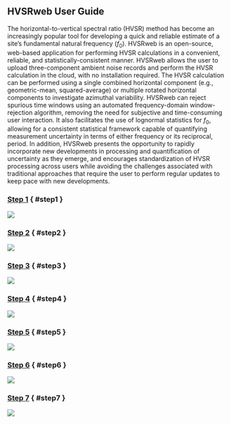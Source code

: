 ## HVSRweb User Guide

The horizontal-to-vertical spectral ratio (HVSR) method has become an increasingly popular tool for developing a quick and reliable estimate of a site’s fundamental natural frequency (<em>f</em><sub>0</sub>). HVSRweb is an open-source, web-based application for performing HVSR calculations in a convenient, reliable, and statistically-consistent manner. HVSRweb allows the user to upload three-component ambient noise records and perform the HVSR calculation in the cloud, with no installation required. The HVSR calculation can be performed using a single combined horizontal component (e.g., geometric-mean, squared-average) or multiple rotated horizontal components to investigate azimuthal variability. HVSRweb can reject spurious time windows using an automated frequency-domain window-rejection algorithm, removing the need for subjective and time-consuming user interaction. It also facilitates the use of lognormal statistics for <em>f</em><sub>0</sub>, allowing for a consistent statistical framework capable of quantifying measurement uncertainty in terms of either frequency or its reciprocal, period. In addition, HVSRweb presents the opportunity to rapidly incorporate new developments in processing and quantification of uncertainty as they emerge, and encourages standardization of HVSR processing across users while avoiding the challenges associated with traditional approaches that require the user to perform regular updates to keep pace with new developments.

### [Step 1](#step1) { #step1 }

<img src="../imgs/HVSR-1.png" ></b>

### [Step 2](#step2) { #step2 }

<img src="../imgs/HVSR-2.png" ></b>

### [Step 3](#step3) { #step3 }

<img src="../imgs/HVSR-3.png" ></b>

### [Step 4](#step4) { #step4 }

<img src="../imgs/HVSR-4.png" ></b>

### [Step 5](#step5) { #step5 }

<img src="../imgs/HVSR-5.png" ></b>

### [Step 6](#step6) { #step6 }

<img src="../imgs/HVSR-6.png" ></b>

### [Step 7](#step7) { #step7 }

<img src="../imgs/HVSR-7.png" ></b>

